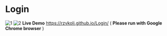 # Login
![1](https://user-images.githubusercontent.com/100797809/173208444-bb3b3d3d-7e82-46ed-87da-44f43552b7b7.png)
![2](https://user-images.githubusercontent.com/100797809/173208448-b075ea3f-fb9e-4f41-85c0-0bd83a449f6a.png)
**Live Demo** https://rzvkoli.github.io/Login/ ( **Please run with Google Chrome browser** )
